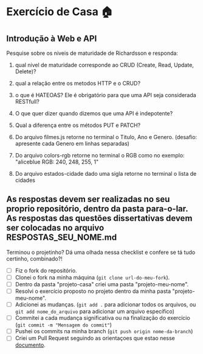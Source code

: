 # Exercício de Casa 🏠 

## Introdução à Web e API

Pesquise sobre os niveis de maturidade de Richardsson e responda:
1) qual nivel de maturidade corresponde ao CRUD (Create, Read, Update, Delete)?
2) qual a relação entre os metodos HTTP e o CRUD?
3) o que é HATEOAS? Ele é obrigatório para que uma API seja considerada RESTfull?
4) O que quer dizer quando dizemos que uma API é indepotente?
5) Qual a diferença entre os métodos PUT e PATCH?

6) Do arquivo filmes.js retorne no terminal o Titulo, Ano e Genero. (desafio: apresente cada Genero em linhas separadas)
7) Do arquivo colors-rgb retorne no terminal o RGB como no exemplo: "aliceblue RGB: 240, 248, 255, 1"
8) Do arquivo estados-cidade dado uma sigla retorne no terminal o lista de cidades

As respostas devem ser realizadas no seu proprio repositório, dentro da pasta para-o-lar. As respostas das questões dissertativas devem ser colocadas no arquivo **RESPOSTAS_SEU_NOME.md** 
---

Terminou o projetinho? Dá uma olhada nessa checklist e confere se tá tudo certinho, combinado?!

- [ ] Fiz o fork do repositório.
- [ ] Clonei o fork na minha máquina (`git clone url-do-meu-fork`).
- [ ] Dentro da pasta "projeto-casa" criei uma pasta "projeto-meu-nome".
- [ ] Resolvi o exercício proposto no projeto dentro da minha pasta "projeto-meu-nome".
- [ ] Adicionei as mudanças. (`git add .` para adicionar todos os arquivos, ou `git add nome_do_arquivo` para adicionar um arquivo específico)
- [ ] Commitei a cada mudança significativa ou na finalização do exercício (`git commit -m "Mensagem do commit"`)
- [ ] Pushei os commits na minha branch (`git push origin nome-da-branch`)
- [ ] Criei um Pull Request seguindo as orientaçoes que estao nesse [documento](https://github.com/mflilian/repo-example/blob/main/exercicios/projeto-casa/instrucoes-pull-request.md).
